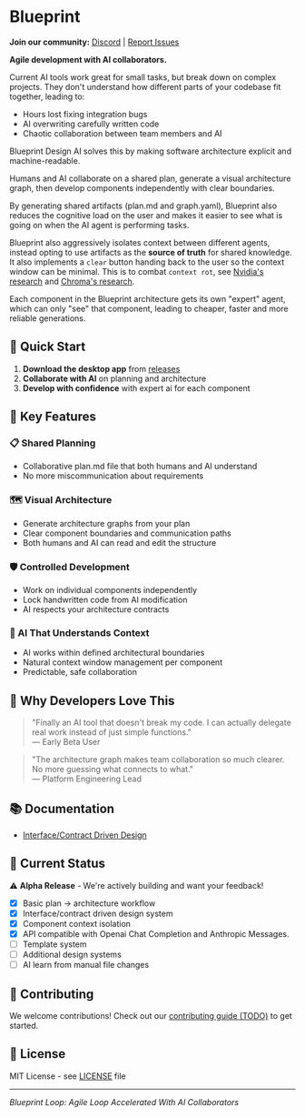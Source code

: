 # Blueprint

**Join our community:** [Discord](https://discord.gg/aT2mYAVVzk) | [Report Issues](https://github.com/BlueprintDesignLab/blueprint/issues)

**Agile development with AI collaborators.**

Current AI tools work great for small tasks, but break down on complex projects. They don't understand how different parts of your codebase fit together, leading to:
- Hours lost fixing integration bugs
- AI overwriting carefully written code  
- Chaotic collaboration between team members and AI

Blueprint Design AI solves this by making software architecture explicit and machine-readable. 

Humans and AI collaborate on a shared plan, generate a visual architecture graph, then develop components independently with clear boundaries.

By generating shared artifacts (plan.md and graph.yaml), Blueprint also reduces the cognitive load on the
user and makes it easier to see what is going on when the AI agent is performing tasks.

Blueprint also aggressively isolates context between different agents, instead opting to
use artifacts as the **source of truth** for shared knowledge. It also implements a `clear`
button handing back to the user so the context window can be minimal. This is to combat
`context rot`, see [Nvidia's research](https://github.com/NVIDIA/RULER) and [Chroma's research](https://research.trychroma.com/context-rot).

Each component in the Blueprint architecture gets its own "expert" agent, which can only
"see" that component, leading to cheaper, faster and more reliable generations.

## 🚀 Quick Start

1. **Download the desktop app** from [releases](https://github.com/BlueprintDesignLab/blueprint/releases)
3. **Collaborate with AI** on planning and architecture
4. **Develop with confidence** with expert ai for each component

## 🎯 Key Features

### 📋 Shared Planning
- Collaborative plan.md file that both humans and AI understand
- No more miscommunication about requirements

### 🗺️ Visual Architecture  
- Generate architecture graphs from your plan
- Clear component boundaries and communication paths
- Both humans and AI can read and edit the structure

### 🛡️ Controlled Development
- Work on individual components independently
- Lock handwritten code from AI modification
- AI respects your architecture contracts

### 🤖 AI That Understands Context
- AI works within defined architectural boundaries
- Natural context window management per component
- Predictable, safe collaboration

## 🌟 Why Developers Love This

> "Finally an AI tool that doesn't break my code. I can actually delegate real work instead of just simple functions."  
> — Early Beta User

> "The architecture graph makes team collaboration so much clearer. No more guessing what connects to what."  
> — Platform Engineering Lead

## 📚 Documentation

- [Interface/Contract Driven Design](docs/interface-contract-dd.md)

## 🚧 Current Status

⚠️ **Alpha Release** - We're actively building and want your feedback!

- [x] Basic plan → architecture workflow  
- [x] Interface/contract driven design system
- [x] Component context isolation
- [x] API compatible with Openai Chat Completion and Anthropic Messages.
- [ ] Template system
- [ ] Additional design systems
- [ ] AI learn from manual file changes

## 🙌 Contributing

We welcome contributions! Check out our [contributing guide (TODO)](CONTRIBUTING.md) to get started.

## 📄 License

MIT License - see [LICENSE](LICENSE) file

---

*Blueprint Loop: Agile Loop Accelerated With AI Collaborators*
